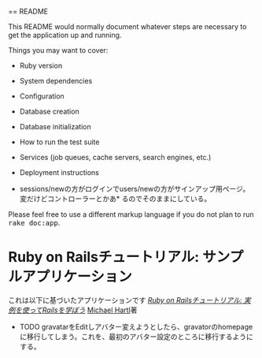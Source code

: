 == README

This README would normally document whatever steps are necessary to get the
application up and running.

Things you may want to cover:

* Ruby version

* System dependencies

* Configuration

* Database creation

* Database initialization

* How to run the test suite

* Services (job queues, cache servers, search engines, etc.)

* Deployment instructions

* sessions/newの方がログインでusers/newの方がサインアップ用ページ。変だけどコントローラーとかあ* るのでそのままにしている。


Please feel free to use a different markup language if you do not plan to run
<tt>rake doc:app</tt>.

# Ruby on Railsチュートリアル: サンプルアプリケーション

これは以下に基づいたアプリケーションです
[*Ruby on Railsチュートリアル:
実例を使ってRailsを学ぼう*](http://railstutorial.jp/)
[Michael Hartl](http://www.michaelhartl.com/)著
* TODO
gravatarをEditしアバター変えようとしたら、gravatorのhomepageに移行してしまう。これを、最初のアバター設定のところに移行するようにする。
